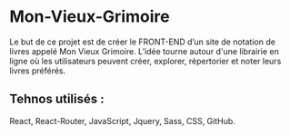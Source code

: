 # Mon-Vieux-Grimoire
Le but de ce projet est de créer le FRONT-END d’un site de notation de livres appelé Mon Vieux Grimoire. L’idée tourne autour d'une librairie en ligne où les utilisateurs peuvent créer, explorer, répertorier et noter leurs livres préférés.

## Tehnos utilisés :
React, React-Router, JavaScript, Jquery, Sass, CSS, GitHub.
